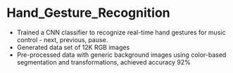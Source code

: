# Hand_Gesture_Recognition
* Trained a CNN classifier to recognize real-time hand gestures for music control - next, previous, pause.
* Generated data set of 12K RGB images
* Pre-processed data with generic background images using color-based segmentation and transformations, achieved accuracy 92%
